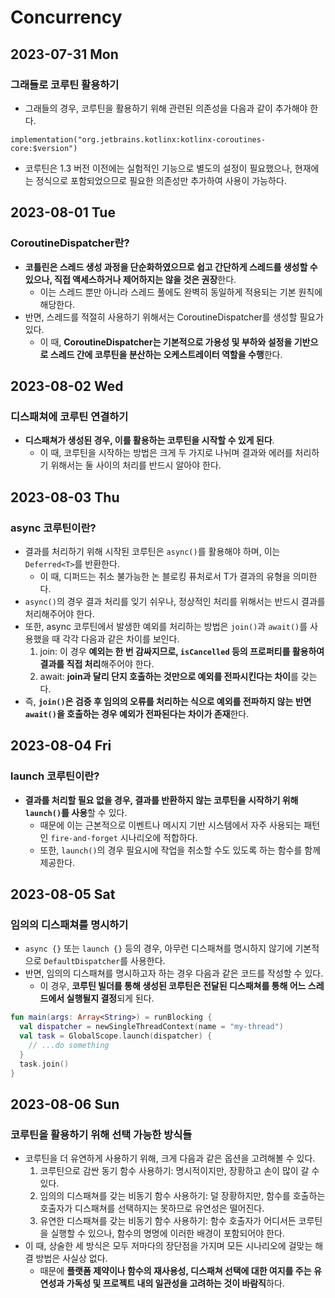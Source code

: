 # Concurrency
## 2023-07-31 Mon
### 그래들로 코루틴 활용하기
* 그래들의 경우, 코루틴을 활용하기 위해 관련된 의존성을 다음과 같이 추가해야 한다.
```
implementation("org.jetbrains.kotlinx:kotlinx-coroutines-core:$version")
```
* 코루틴은 1.3 버전 이전에는 실험적인 기능으로 별도의 설정이 필요했으나, 현재에는 정식으로 포함되었으므로 필요한 의존성만 추가하여 사용이 가능하다.

## 2023-08-01 Tue
### CoroutineDispatcher란?
* **코틀린은 스레드 생성 과정을 단순화하였으므로 쉽고 간단하게 스레드를 생성할 수 있으나, 직접 액세스하거나 제어하지는 않을 것은 권장**한다.
    * 이는 스레드 뿐만 아니라 스레드 풀에도 완벽히 동일하게 적용되는 기본 원칙에 해당한다.
* 반면, 스레드를 적절히 사용하기 위해서는 CoroutineDispatcher를 생성할 필요가 있다.
    * 이 때, **CoroutineDispatcher는 기본적으로 가용성 및 부하와 설정을 기반으로 스레드 간에 코루틴을 분산하는 오케스트레이터 역할을 수행**한다.

## 2023-08-02 Wed
### 디스패쳐에 코루틴 연결하기
* **디스패쳐가 생성된 경우, 이를 활용하는 코루틴을 시작할 수 있게 된다**.
  * 이 때, 코루틴을 시작하는 방법은 크게 두 가지로 나뉘며 결과와 에러를 처리하기 위해서는 둘 사이의 처리를 반드시 알아야 한다.

## 2023-08-03 Thu
### async 코루틴이란?
* 결과를 처리하기 위해 시작된 코루틴은 `async()`를 활용해야 하며, 이는 `Deferred<T>`를 반환한다.
  * 이 때, 디퍼드는 취소 불가능한 논 블로킹 퓨처로서 T가 결과의 유형을 의미한다.
* `async()`의 경우 결과 처리를 잊기 쉬우나, 정상적인 처리를 위해서는 반드시 결과를 처리해주어야 한다.
* 또한, async 코루틴에서 발생한 예외를 처리하는 방법은 `join()`과 `await()`를 사용했을 때 각각 다음과 같은 차이를 보인다.
  1. join: 이 경우 **예외는 한 번 감싸지므로, `isCancelled` 등의 프로퍼티를 활용하여 결과를 직접 처리**해주어야 한다.
  2. await: **join과 달리 단지 호출하는 것만으로 예외를 전파시킨다는 차이**를 갖는다.
* 즉, **`join()`은 검증 후 임의의 오류를 처리하는 식으로 예외를 전파하지 않는 반면 `await()`을 호출하는 경우 예외가 전파된다는 차이가 존재**한다.

## 2023-08-04 Fri
### launch 코루틴이란?
* **결과를 처리할 필요 없을 경우, 결과를 반환하지 않는 코루틴을 시작하기 위해 `launch()`를 사용**할 수 있다.
  * 때문에 이는 근본적으로 이벤트나 메시지 기반 시스템에서 자주 사용되는 패턴인 `fire-and-forget` 시나리오에 적합하다.
  * 또한, `launch()`의 경우 필요시에 작업을 취소할 수도 있도록 하는 함수를 함께 제공한다.

## 2023-08-05 Sat
### 임의의 디스패쳐를 명시하기
* `async {}` 또는 `launch {}` 등의 경우, 아무런 디스패쳐를 명시하지 않기에 기본적으로 `DefaultDispatcher`를 사용한다.
* 반면, 임의의 디스패쳐를 명시하고자 하는 경우 다음과 같은 코드를 작성할 수 있다.
  * 이 경우, **코루틴 빌더를 통해 생성된 코루틴은 전달된 디스패쳐를 통해 어느 스레드에서 실행될지 결정**되게 된다.
```kotlin
fun main(args: Array<String>) = runBlocking {
  val dispatcher = newSingleThreadContext(name = "my-thread")
  val task = GlobalScope.launch(dispatcher) {
    // ...do something
  }
  task.join()
}
```

## 2023-08-06 Sun
### 코루틴을 활용하기 위해 선택 가능한 방식들
* 코루틴을 더 유연하게 사용하기 위해, 크게 다음과 같은 옵션을 고려해볼 수 있다.
  1. 코루틴으로 감싼 동기 함수 사용하기: 명시적이지만, 장황하고 손이 많이 갈 수 있다.
  2. 임의의 디스패쳐를 갖는 비동기 함수 사용하기: 덜 장황하지만, 함수를 호출하는 호출자가 디스패쳐를 선택하지는 못하므로 유연성은 떨어진다.
  3. 유연한 디스패쳐를 갖는 비동기 함수 사용하기: 함수 호출자가 어디서든 코루틴을 실행할 수 있으나, 함수의 명명에 이러한 배경이 포함되어야 한다.
* 이 때, 상술한 세 방식은 모두 저마다의 장단점을 가지며 모든 시나리오에 걸맞는 해결 방법은 사실상 없다.
  * 때문에 **플랫폼 제약이나 함수의 재사용성, 디스패쳐 선택에 대한 여지를 주는 유연성과 가독성 및 프로젝트 내의 일관성을 고려하는 것이 바람직**하다.